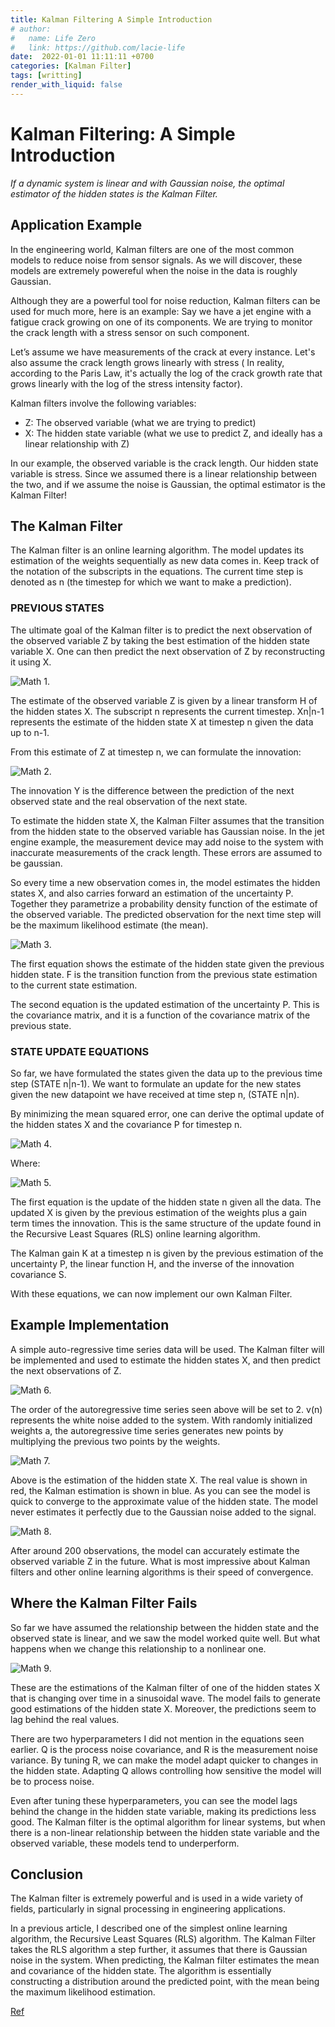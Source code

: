 ```yaml
---
title: Kalman Filtering A Simple Introduction
# author:
#   name: Life Zero
#   link: https://github.com/lacie-life
date:  2022-01-01 11:11:11 +0700
categories: [Kalman Filter]
tags: [writting]
render_with_liquid: false
---
```


# Kalman Filtering: A Simple Introduction

*If a dynamic system is linear and with Gaussian noise, the optimal estimator of the hidden states is the Kalman Filter.*

## Application Example

In the engineering world, Kalman filters are one of the most common models to reduce noise from sensor signals. As we will discover, these models are extremely powereful when the noise in the data is roughly Gaussian.

Although they are a powerful tool for noise reduction, Kalman filters can be used for much more, here is an example:
Say we have a jet engine with a fatigue crack growing on one of its components. We are trying to monitor the crack length with a stress sensor on such component.
 
Let’s assume we have measurements of the crack at every instance. Let's also assume the crack length grows linearly with stress ( In reality, according to the Paris Law, it's actually the log of the crack growth rate that grows linearly with the log of the stress intensity factor).

Kalman filters involve the following variables:

- Z: The observed variable (what we are trying to predict)
- X: The hidden state variable (what we use to predict Z, and ideally has a linear relationship with Z)

In our example, the observed variable is the crack length. Our hidden state variable is stress. Since we assumed there is a linear relationship between the two, and if we assume the noise is Gaussian, the optimal estimator is the Kalman Filter!

## The Kalman Filter

The Kalman filter is an online learning algorithm. The model updates its estimation of the weights sequentially as new data comes in. Keep track of the notation of the subscripts in the equations. The current time step is denoted as n (the timestep for which we want to make a prediction).

### PREVIOUS STATES

The ultimate goal of the Kalman filter is to predict the next observation of the observed variable Z by taking the best estimation of the hidden state variable X. One can then predict the next observation of Z by reconstructing it using X.

![Math 1.](https://miro.medium.com/max/194/1*07Gj0Y86CNrVSWN7OhSedQ.png)

The estimate of the observed variable Z is given by a linear transform H of the hidden states X. The subscript n represents the current timestep. Xn|n-1 represents the estimate of the hidden state X at timestep n given the data up to n-1.

From this estimate of Z at timestep n, we can formulate the innovation:

![Math 2.](https://miro.medium.com/max/266/1*M1dyMTwT8s-PXNBhrSz_Fw.png)

The innovation Y is the difference between the prediction of the next observed state and the real observation of the next state.

To estimate the hidden state X, the Kalman Filter assumes that the transition from the hidden state to the observed variable has Gaussian noise. In the jet engine example, the measurement device may add noise to the system with inaccurate measurements of the crack length. These errors are assumed to be gaussian.

So every time a new observation comes in, the model estimates the hidden states X, and also carries forward an estimation of the uncertainty P. Together they parametrize a probability density function of the estimate of the observed variable. The predicted observation for the next time step will be the maximum likelihood estimate (the mean).

![Math 3.](https://miro.medium.com/max/330/1*JbYqO0olsrjm8FqqmXJZqQ.png)

The first equation shows the estimate of the hidden state given the previous hidden state. F is the transition function from the previous state estimation to the current state estimation.

The second equation is the updated estimation of the uncertainty P. This is the covariance matrix, and it is a function of the covariance matrix of the previous state.

### STATE UPDATE EQUATIONS

So far, we have formulated the states given the data up to the previous time step (STATE n|n-1). We want to formulate an update for the new states given the new datapoint we have received at time step n, (STATE n|n).

By minimizing the mean squared error, one can derive the optimal update of the hidden states X and the covariance P for timestep n.

![Math 4.](https://miro.medium.com/max/336/1*7Dgoh2hFY57IR0W_KYeXIg.png)

Where:

![Math 5.](https://miro.medium.com/max/265/1*hTVQaSisw6-2-F5P6dFjEg.png)

The first equation is the update of the hidden state n given all the data. The updated X is given by the previous estimation of the weights plus a gain term times the innovation. This is the same structure of the update found in the Recursive Least Squares (RLS) online learning algorithm.

The Kalman gain K at a timestep n is given by the previous estimation of the uncertainty P, the linear function H, and the inverse of the innovation covariance S.

With these equations, we can now implement our own Kalman Filter.

## Example Implementation

A simple auto-regressive time series data will be used. The Kalman filter will be implemented and used to estimate the hidden states X, and then predict the next observations of Z.

![Math 6.](https://miro.medium.com/max/363/1*oQ9dLbv0DlB02EU3azeaDQ.png)

The order of the autoregressive time series seen above will be set to 2. v(n) represents the white noise added to the system. With randomly initialized weights a, the autoregressive time series generates new points by multiplying the previous two points by the weights.

![Math 7.](https://miro.medium.com/max/700/1*kj-SFMyYP-tPMHMaqBiURQ.png)

Above is the estimation of the hidden state X. The real value is shown in red, the Kalman estimation is shown in blue. As you can see the model is quick to converge to the approximate value of the hidden state. The model never estimates it perfectly due to the Gaussian noise added to the signal.

![Math 8.](https://miro.medium.com/max/700/1*-hhrv_ai4ZJFuvt079meEA.png)

After around 200 observations, the model can accurately estimate the observed variable Z in the future. What is most impressive about Kalman filters and other online learning algorithms is their speed of convergence.

## Where the Kalman Filter Fails

So far we have assumed the relationship between the hidden state and the observed state is linear, and we saw the model worked quite well. But what happens when we change this relationship to a nonlinear one.

![Math 9.](https://miro.medium.com/max/700/1*eeu7WescwgB5JPkzFU4Riw.png)

These are the estimations of the Kalman filter of one of the hidden states X that is changing over time in a sinusoidal wave. The model fails to generate good estimations of the hidden state X. Moreover, the predictions seem to lag behind the real values.

There are two hyperparameters I did not mention in the equations seen earlier. Q is the process noise covariance, and R is the measurement noise variance. By tuning R, we can make the model adapt quicker to changes in the hidden state. Adapting Q allows controlling how sensitive the model will be to process noise.

Even after tuning these hyperparameters, you can see the model lags behind the change in the hidden state variable, making its predictions less good. The Kalman filter is the optimal algorithm for linear systems, but when there is a non-linear relationship between the hidden state variable and the observed variable, these models tend to underperform.

## Conclusion

The Kalman filter is extremely powerful and is used in a wide variety of fields, particularly in signal processing in engineering applications.

In a previous article, I described one of the simplest online learning algorithm, the Recursive Least Squares (RLS) algorithm. The Kalman Filter takes the RLS algorithm a step further, it assumes that there is Gaussian noise in the system. When predicting, the Kalman filter estimates the mean and covariance of the hidden state. The algorithm is essentially constructing a distribution around the predicted point, with the mean being the maximum likelihood estimation.

[Ref](https://towardsdatascience.com/kalman-filtering-a-simple-introduction-df9a84307add)
